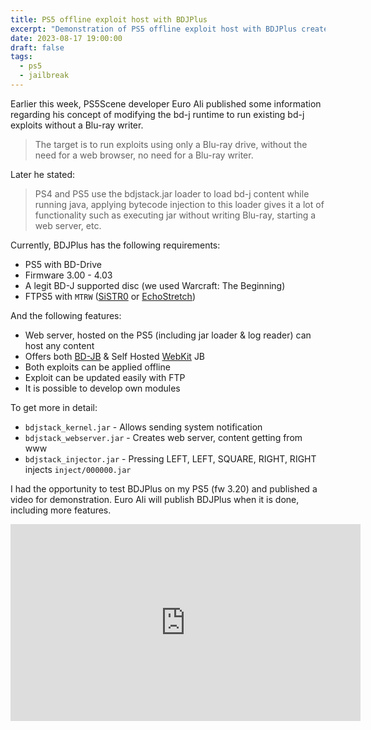 ```yaml
---
title: PS5 offline exploit host with BDJPlus
excerpt: "Demonstration of PS5 offline exploit host with BDJPlus created by Euro Ali."
date: 2023-08-17 19:00:00
draft: false
tags:
  - ps5
  - jailbreak
---
```


Earlier this week, PS5Scene developer Euro Ali published some information regarding his concept of modifying the bd-j runtime to run existing bd-j exploits without a Blu-ray writer.
> The target is to run exploits using only a Blu-ray drive, without the need for a web browser, no need for a Blu-ray writer.

Later he stated:

> PS4 and PS5 use the bdjstack.jar loader to load bd-j content while running java, applying bytecode injection to this loader gives it a lot of functionality such as executing jar without writing Blu-ray, starting a web server, etc.

Currently, BDJPlus has the following requirements:

- PS5 with BD-Drive
- Firmware 3.00 - 4.03
- A legit BD-J supported disc (we used Warcraft: The Beginning)
- FTPS5 with `MTRW` ([SiSTR0](https://github.com/SiSTR0/FTPS5) or [EchoStretch](https://github.com/EchoStretch/FTPS5))

And the following features:

- Web server, hosted on the PS5 (including jar loader & log reader) can host any content
- Offers both [BD-JB](https://github.com/sleirsgoevy/bd-jb/tree/ps5) & Self Hosted [WebKit](https://github.com/Cryptogenic/PS5-IPV6-Kernel-Exploit) JB
- Both exploits can be applied offline
- Exploit can be updated easily with FTP
- It is possible to develop own modules

To get more in detail:

- `bdjstack_kernel.jar` - Allows sending system notification
- `bdjstack_webserver.jar` - Creates web server, content getting from www
- `bdjstack_injector.jar` - Pressing LEFT, LEFT, SQUARE, RIGHT, RIGHT injects `inject/000000.jar`

I had the opportunity to test BDJPlus on my PS5 (fw 3.20) and published a video for demonstration. Euro Ali will publish BDJPlus when it is done, including more features.

<div class="embed-container">
  <iframe width="560" height="315" src="https://www.youtube.com/embed/zsTiSND46II" title="YouTube video player" frameborder="0" allow="accelerometer; autoplay; clipboard-write; encrypted-media; gyroscope; picture-in-picture; web-share" allowfullscreen></iframe>
</div>
